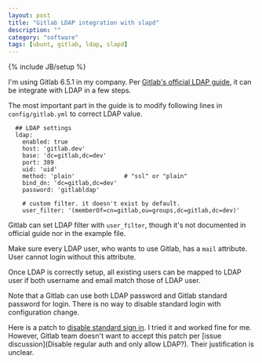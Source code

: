 ```yaml
---
layout: post
title: "Gitlab LDAP integration with slapd"
description: ""
category: "software"
tags: [ubunt, gitlab, ldap, slapd]
---
```

{% include JB/setup %}

I'm using Gitlab 6.5.1 in my company. Per [Gitlab's official LDAP guide](https://gitlab.com/gitlab-org/cookbook-gitlab/blob/master/doc/open_LDAP.md), it can be integrate with LDAP in a few steps.

The most important part in the guide is to modify following lines in `config/gitlab.yml` to correct LDAP value.

	  ## LDAP settings
	  ldap:
	    enabled: true
	    host: 'gitlab.dev'
	    base: 'dc=gitlab,dc=dev'
	    port: 389
	    uid: 'uid'
	    method: 'plain'              # "ssl" or "plain"
	    bind_dn: 'dc=gitlab,dc=dev'
	    password: 'gitlabldap'
	    
	    # custom filter. it doesn't exist by default.
	    user_filter: '(memberOf=cn=gitlab,ou=groups,dc=gitlab,dc=dev)'

Gitlab can set LDAP filter with `user_filter`, though it's not documented in official guide nor in the example file.

Make sure every LDAP user, who wants to use Gitlab, has a `mail` attribute. User cannot login without this attribute.

Once LDAP is correctly setup, all existing users can be mapped to LDAP user if both username and email match those of LDAP user.

Note that a Gitlab can use both LDAP password and Gitlab standard password for login. There is no way to disable standard login with configuration change.

Here is a patch to [disable standard sign in](https://github.com/alerque/gitlabhq/commit/e02413da0339e1620d28335badd3c6f3eee10e8c). I tried it and worked fine for me. However, Gitlab team doesn't want to accept this patch per [issue discussion](Disable regular auth and only allow LDAP?). Their justification is unclear.